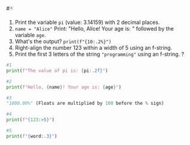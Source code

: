 #🃏
1. Print the variable `pi` (value: 3.14159) with 2 decimal places.
2. `name = "Alice"` Print: "Hello, Alice! Your age is: " followed by the variable `age`.
3. What's the output? `print(f"{10:.2%}")`
4. Right-align the number 123 within a width of 5 using an f-string.
5. Print the first 3 letters of the string `"programming"` using an f-string.
?
```python
#1
print(f"The value of pi is: {pi:.2f}")

#2
print(f"Hello, {name}! Your age is: {age}")

#3
"1000.00%" (Floats are multiplied by 100 before the % sign)

#4
print(f"{123:>5}")

#5
print(f"{word:.3}")
```


